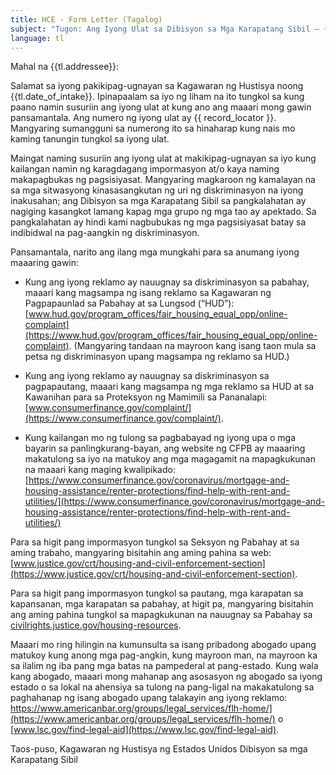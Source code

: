 ```yaml
---
title: HCE - Form Letter (Tagalog)
subject: "Tugon: Ang Iyong Ulat sa Dibisyon sa Mga Karapatang Sibil – {{ record_locator }} mula sa Seksyon na {{ tl.section_name }}"
language: tl
---
```


Mahal na {{tl.addressee}}:

Salamat sa iyong pakikipag-ugnayan sa Kagawaran ng Hustisya noong {{tl.date_of_intake}}. Ipinapaalam sa iyo ng liham na ito tungkol sa kung paano namin susuriin ang iyong ulat at kung ano ang maaari mong gawin pansamantala.  Ang numero ng iyong ulat ay {{ record_locator  }}. Mangyaring sumangguni sa numerong ito sa hinaharap kung nais mo kaming tanungin tungkol sa iyong ulat.

Maingat naming susuriin ang iyong ulat at makikipag-ugnayan sa iyo kung kailangan namin ng karagdagang impormasyon at/o kaya naming makapagbukas ng pagsisiyasat. Mangyaring magkaroon ng kamalayan na sa mga sitwasyong kinasasangkutan ng uri ng diskriminasyon na iyong inakusahan; ang Dibisyon sa mga Karapatang Sibil sa pangkalahatan ay nagiging kasangkot lamang kapag mga grupo ng mga tao ay apektado.  Sa pangkalahatan ay hindi kami nagbubukas ng mga pagsisiyasat batay sa indibidwal na pag-aangkin ng diskriminasyon.

Pansamantala, narito ang ilang mga mungkahi para sa anumang iyong maaaring gawin:

- Kung ang iyong reklamo ay nauugnay sa diskriminasyon sa pabahay, maaari kang magsampa ng isang reklamo sa Kagawaran ng Pagpapaunlad sa Pabahay at sa Lungsod (“HUD”): [www.hud.gov/program_offices/fair_housing_equal_opp/online-complaint](https://www.hud.gov/program_offices/fair_housing_equal_opp/online-complaint). (Mangyaring tandaan na mayroon kang isang taon mula sa petsa ng diskriminasyon upang magsampa ng reklamo sa HUD.)

- Kung ang iyong reklamo ay nauugnay sa diskriminasyon sa pagpapautang, maaari kang magsampa ng mga reklamo sa HUD at sa Kawanihan para sa Proteksyon ng Mamimili sa Pananalapi: [www.consumerfinance.gov/complaint/](https://www.consumerfinance.gov/complaint/).

- Kung kailangan mo ng tulong sa pagbabayad ng iyong upa o mga bayarin sa panlingkurang-bayan, ang website ng CFPB ay maaaring makatulong sa iyo na matukoy ang mga magagamit na mapagkukunan na maaari kang maging kwalipikado: [https://www.consumerfinance.gov/coronavirus/mortgage-and-housing-assistance/renter-protections/find-help-with-rent-and-utilities/](https://www.consumerfinance.gov/coronavirus/mortgage-and-housing-assistance/renter-protections/find-help-with-rent-and-utilities/)

Para sa higit pang impormasyon tungkol sa Seksyon ng Pabahay at sa aming trabaho, mangyaring bisitahin ang aming pahina sa web: [www.justice.gov/crt/housing-and-civil-enforcement-section](https://www.justice.gov/crt/housing-and-civil-enforcement-section).

Para sa higit pang impormasyon tungkol sa pautang, mga karapatan sa kapansanan, mga karapatan sa pabahay, at higit pa, mangyaring bisitahin ang aming pahina tungkol sa mapagkukunan na nauugnay sa Pabahay sa [civilrights.justice.gov/housing-resources](https://civilrights.justice.gov/housing-resources).

Maaari mo ring hilingin na kumunsulta sa isang pribadong abogado upang matukoy kung anong mga pag-angkin, kung mayroon man, na mayroon ka sa ilalim ng iba pang mga batas na pampederal at pang-estado. Kung wala kang abogado, maaari mong mahanap ang asosasyon ng abogado sa iyong estado o sa lokal na ahensiya sa tulong na pang-ligal na makakatulong sa paghahanap ng isang abogado upang talakayin ang iyong reklamo:  https://www.americanbar.org/groups/legal_services/flh-home/](https://www.americanbar.org/groups/legal_services/flh-home/) o [www.lsc.gov/find-legal-aid](https://www.lsc.gov/find-legal-aid).

Taos-puso,
        Kagawaran ng Hustisya ng Estados Unidos
Dibisyon sa mga Karapatang Sibil
